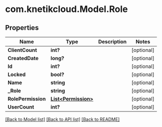 # com.knetikcloud.Model.Role
## Properties

Name | Type | Description | Notes
------------ | ------------- | ------------- | -------------
**ClientCount** | **int?** |  | [optional] 
**CreatedDate** | **long?** |  | [optional] 
**Id** | **int?** |  | [optional] 
**Locked** | **bool?** |  | [optional] 
**Name** | **string** |  | [optional] 
**_Role** | **string** |  | [optional] 
**RolePermission** | [**List&lt;Permission&gt;**](Permission.md) |  | [optional] 
**UserCount** | **int?** |  | [optional] 

[[Back to Model list]](../README.md#documentation-for-models) [[Back to API list]](../README.md#documentation-for-api-endpoints) [[Back to README]](../README.md)

